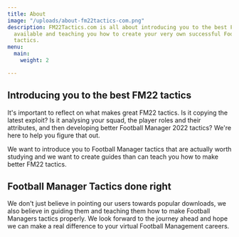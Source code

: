 ```yaml
---
title: About
image: "/uploads/about-fm22tactics-com.png"
description: FM22Tactics.com is all about introducing you to the best FM22 tactics
  available and teaching you how to create your very own successful Football Manager
  tactics.
menu:
  main:
    weight: 2

---
```

## **Introducing you to the best FM22 tactics**

It's important to reflect on what makes great FM22 tactics. Is it copying the latest exploit? Is it analysing your squad, the player roles and their attributes, and then developing better Football Manager 2022 tactics? We're here to help you figure that out.

We want to introduce you to Football Manager tactics that are actually worth studying and we want to create guides than can teach you how to make better FM22 tactics.

## **Football Manager Tactics done right**

We don't just believe in pointing our users towards popular downloads, we also believe in guiding them and teaching them how to make Football Managers tactics properly. We look forward to the journey ahead and hope we can make a real difference to your virtual Football Management careers.